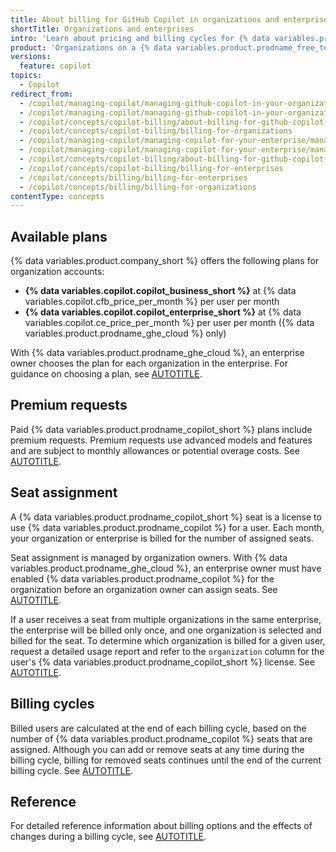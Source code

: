 ```yaml
---
title: About billing for GitHub Copilot in organizations and enterprises
shortTitle: Organizations and enterprises
intro: 'Learn about pricing and billing cycles for {% data variables.product.prodname_copilot_short %}.'
product: 'Organizations on a {% data variables.product.prodname_free_team %} or {% data variables.product.prodname_team %} plan, or organizations and enterprises on {% data variables.product.prodname_ghe_cloud %}'
versions:
  feature: copilot
topics:
  - Copilot
redirect_from:
  - /copilot/managing-copilot/managing-github-copilot-in-your-organization/managing-the-copilot-subscription-for-your-organization/about-billing-for-github-copilot-in-your-organization
  - /copilot/managing-copilot/managing-github-copilot-in-your-organization/managing-the-copilot-plan-for-your-organization/about-billing-for-github-copilot-in-your-organization
  - /copilot/concepts/copilot-billing/about-billing-for-github-copilot-in-your-organization
  - /copilot/concepts/copilot-billing/billing-for-organizations
  - /copilot/managing-copilot/managing-copilot-for-your-enterprise/managing-the-copilot-subscription-for-your-enterprise/about-billing-for-github-copilot-in-your-enterprise
  - /copilot/managing-copilot/managing-copilot-for-your-enterprise/managing-the-copilot-plan-for-your-enterprise/about-billing-for-github-copilot-in-your-enterprise
  - /copilot/concepts/copilot-billing/about-billing-for-github-copilot-in-your-enterprise
  - /copilot/concepts/copilot-billing/billing-for-enterprises
  - /copilot/concepts/billing/billing-for-enterprises
  - /copilot/concepts/billing/billing-for-organizations
contentType: concepts
---
```


## Available plans

{% data variables.product.company_short %} offers the following plans for organization accounts:

* **{% data variables.copilot.copilot_business_short %}** at {% data variables.copilot.cfb_price_per_month %} per user per month
* **{% data variables.copilot.copilot_enterprise_short %}** at {% data variables.copilot.ce_price_per_month %} per user per month ({% data variables.product.prodname_ghe_cloud %} only)

With {% data variables.product.prodname_ghe_cloud %}, an enterprise owner chooses the plan for each organization in the enterprise. For guidance on choosing a plan, see [AUTOTITLE](/copilot/rolling-out-github-copilot-at-scale/choosing-your-enterprises-plan-for-github-copilot).

## Premium requests

Paid {% data variables.product.prodname_copilot_short %} plans include premium requests. Premium requests use advanced models and features and are subject to monthly allowances or potential overage costs. See [AUTOTITLE](/copilot/managing-copilot/managing-copilot-as-an-individual-subscriber/monitoring-usage-and-entitlements/avoiding-unexpected-copilot-costs).

## Seat assignment

A {% data variables.product.prodname_copilot_short %} seat is a license to use {% data variables.product.prodname_copilot %} for a user. Each month, your organization or enterprise is billed for the number of assigned seats.

Seat assignment is managed by organization owners. With {% data variables.product.prodname_ghe_cloud %}, an enterprise owner must have enabled {% data variables.product.prodname_copilot %} for the organization before an organization owner can assign seats. See [AUTOTITLE](/copilot/managing-copilot/managing-github-copilot-in-your-organization/managing-access-to-github-copilot-in-your-organization/granting-access-to-copilot-for-members-of-your-organization).

If a user receives a seat from multiple organizations in the same enterprise, the enterprise will be billed only once, and one organization is selected and billed for the seat. To determine which organization is billed for a given user, request a detailed usage report and refer to the `organization` column for the user's {% data variables.product.prodname_copilot_short %} license. See [AUTOTITLE](/billing/reference/usage-reports).

## Billing cycles

Billed users are calculated at the end of each billing cycle, based on the number of {% data variables.product.prodname_copilot %} seats that are assigned. Although you can add or remove seats at any time during the billing cycle, billing for removed seats continues until the end of the current billing cycle. See [AUTOTITLE](/copilot/reference/copilot-billing/license-changes).

## Reference

For detailed reference information about billing options and the effects of changes during a billing cycle, see [AUTOTITLE](/copilot/reference/copilot-billing).
